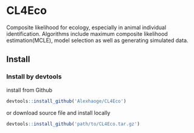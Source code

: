# CL4Eco
Composite likelihood for ecology, especially in animal individual identification. Algorithms include maximum composite likelihood estimation(MCLE), model selection as well as generating simulated data.

## Install
### Install by devtools
install from Github
```R
devtools::install_github('Alexhaoge/CL4Eco')
```
or download source file and install locally
```R
devtools::install_github('path/to/CL4Eco.tar.gz')
```
